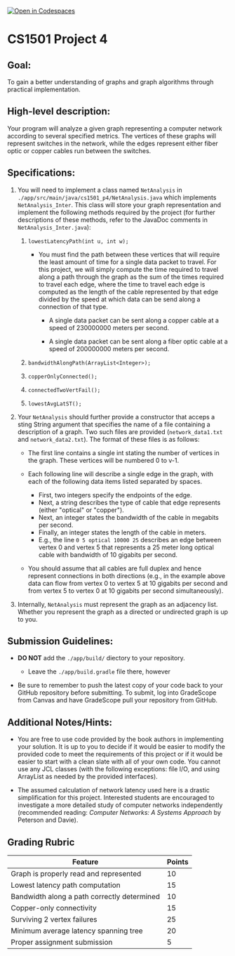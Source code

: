 [![Open in Codespaces](https://classroom.github.com/assets/launch-codespace-f4981d0f882b2a3f0472912d15f9806d57e124e0fc890972558857b51b24a6f9.svg)](https://classroom.github.com/open-in-codespaces?assignment_repo_id=10697819)
# CS1501 Project 4

## Goal:
To gain a better understanding of graphs and graph algorithms through practical
implementation.


## High-level description:
Your program will analyze a given graph representing a computer network
according to several specified metrics. The vertices of these graphs will
represent switches in the network, while the edges represent either fiber optic
or copper cables run between the switches.


## Specifications:
1. You will need to implement a class named `NetAnalysis` in
	`./app/src/main/java/cs1501_p4/NetAnalysis.java` which implements
	`NetAnalysis_Inter`. This class will store your graph representation and
	implement the following methods required by the project (for further
	descriptions of these methods, refer to the JavaDoc comments in
	`NetAnalysis_Inter.java`):

	1. `lowestLatencyPath(int u, int w);`

		* You must find the path between these vertices that will require the
			least amount of time for a single data packet to travel. For this
			project, we will simply compute the time required to travel along a
			path through the graph as the sum of the times required to travel each
			edge, where the time to travel each edge is computed as the length of
			the cable represented by that edge divided by the speed at which data
			can be send along a connection of that type.

			* A single data packet can be sent along a copper cable at a speed
			  of 230000000 meters per second.

			* A single data packet can be sent along a fiber optic cable at a
			  speed of 200000000 meters per second.

	1. `bandwidthAlongPath(ArrayList<Integer>);`

	1. `copperOnlyConnected();`

	1. `connectedTwoVertFail();`

	1. `lowestAvgLatST();`

1. Your `NetAnalysis` should further provide a constructor that acceps a sting
	String argument that specifies the name of a file containing a description of a
	graph. Two such files are provided (`network_data1.txt` and
	`network_data2.txt`). The format of these files is as follows:

	* The first line contains a single int stating the number of vertices in
	  the graph. These vertices will be numbered 0 to v-1.

	* Each following line will describe a single edge in the graph, with each
	  of the following data items listed separated by spaces.

		* First, two integers specify the endpoints of the edge.
		* Next, a string describes the type of cable that edge represents
		  (either "optical" or "copper").
		* Next, an integer states the bandwidth of the cable in megabits per
		  second.
		* Finally, an integer states the length of the cable in meters.
		* E.g., the line `0 5 optical 10000 25` describes an edge between
		  vertex 0 and vertex 5 that represents a 25 meter long optical cable
		  with bandwidth of 10 gigabits per second.

	* You should assume that all cables are full duplex and hence represent
	  connections in both directions (e.g., in the example above data can flow
	  from vertex 0 to vertex 5 at 10 gigabits per second and from vertex 5 to
	  vertex 0 at 10 gigabits per second simultaneously).

1. Internally, `NetAnalysis` must represent the graph as an adjacency list.
	Whether you represent the graph as a directed or undirected graph is up to
	you.


## Submission Guidelines:
* **DO NOT** add the `./app/build/` diectory to your repository.
	* Leave the `./app/build.gradle` file there, however

* Be sure to remember to push the latest copy of your code back to your GitHub
	repository before submitting. To submit, log into GradeScope from Canvas and
	have GradeScope pull your repository from GitHub.


## Additional Notes/Hints:
* You are free to use code provided by the book authors in implementing your
  solution. It is up to you to decide if it would be easier to modify the
  provided code to meet the requirements of this project or if it would be
  easier to start with a clean slate with all of your own code. You cannot use
  any JCL classes (with the following exceptions: file I/O, and using ArrayList
  as needed by the provided interfaces).

* The assumed calculation of network latency used here is a drastic
  simplification for this project. Interested students are encouraged to
  investigate a more detailed study of computer networks independently
  (recommended reading: _Computer Networks: A Systems Approach_ by Peterson
  and Davie).


## Grading Rubric
| Feature | Points
| ------- | ------
| Graph is properly read and represented | 10
| Lowest latency path computation | 15
| Bandwidth along a path correctly determined | 10
| Copper-only connectivity | 15
| Surviving 2 vertex failures | 25
| Minimum average latency spanning tree | 20
| Proper assignment submission | 5

